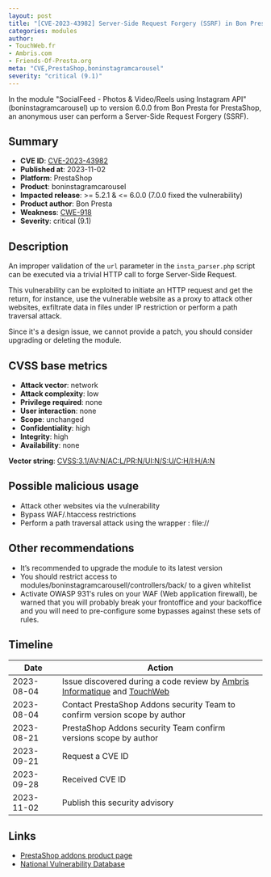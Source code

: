 ```yaml
---
layout: post
title: "[CVE-2023-43982] Server-Side Request Forgery (SSRF) in Bon Presta - SocialFeed - Photos & Video/Reels using the Instagram API for PrestaShop"
categories: modules
author:
- TouchWeb.fr
- Ambris.com
- Friends-Of-Presta.org
meta: "CVE,PrestaShop,boninstagramcarousel"
severity: "critical (9.1)"
---
```


In the module "SocialFeed - Photos & Video/Reels using Instagram API" (boninstagramcarousel) up to version 6.0.0 from Bon Presta for PrestaShop, an anonymous user can perform a Server-Side Request Forgery (SSRF).

## Summary

* **CVE ID**: [CVE-2023-43982](https://cve.mitre.org/cgi-bin/cvename.cgi?name=CVE-2023-43982)
* **Published at**: 2023-11-02
* **Platform**: PrestaShop
* **Product**: boninstagramcarousel
* **Impacted release**: >= 5.2.1 & <= 6.0.0 (7.0.0 fixed the vulnerability)
* **Product author**: Bon Presta
* **Weakness**: [CWE-918](https://cwe.mitre.org/data/definitions/918.html)
* **Severity**: critical (9.1)

## Description

An improper validation of the `url` parameter in the `insta_parser.php` script can be executed via a trivial HTTP call to forge Server-Side Request. 

This vulnerability can be exploited to initiate an HTTP request and get the return, for instance, use the vulnerable website as a proxy to attack other websites, exfiltrate data in files under IP restriction or perform a path traversal attack.

Since it's a design issue, we cannot provide a patch, you should consider upgrading or deleting the module.


## CVSS base metrics

* **Attack vector**: network
* **Attack complexity**: low
* **Privilege required**: none
* **User interaction**: none
* **Scope**: unchanged
* **Confidentiality**: high
* **Integrity**: high
* **Availability**: none

**Vector string**: [CVSS:3.1/AV:N/AC:L/PR:N/UI:N/S:U/C:H/I:H/A:N](https://nvd.nist.gov/vuln-metrics/cvss/v3-calculator?vector=AV:N/AC:L/PR:N/UI:N/S:U/C:H/I:H/A:N)

## Possible malicious usage

* Attack other websites via the vulnerability
* Bypass WAF/.htaccess restrictions
* Perform a path traversal attack using the wrapper : file://

## Other recommendations

* It’s recommended to upgrade the module to its latest version
* You should restrict access to modules/boninstagramcarousell/controllers/back/ to a given whitelist
* Activate OWASP 931's rules on your WAF (Web application firewall), be warned that you will probably break your frontoffice and your backoffice and you will need to pre-configure some bypasses against these sets of rules.

## Timeline

| Date | Action |
|--|--|
| 2023-08-04 | Issue discovered during a code review by [Ambris Informatique](https://ambris.com/) and [TouchWeb](https://www.touchweb.fr/) |
| 2023-08-04 | Contact PrestaShop Addons security Team to confirm version scope by author |
| 2023-08-21 | PrestaShop Addons security Team confirm versions scope by author |
| 2023-09-21 | Request a CVE ID |
| 2023-09-28 | Received CVE ID |
| 2023-11-02 | Publish this security advisory |

## Links

* [PrestaShop addons product page](https://addons.prestashop.com/en/sliders-galleries/27475-socialfeed-photos-video-reels-using-instagram-api.html)
* [National Vulnerability Database](https://cve.mitre.org/cgi-bin/cvename.cgi?name=CVE-2023-43982)

